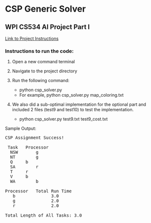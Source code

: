 # CSP Generic Solver
## WPI CS534 AI Project Part I

[Link to Project Instructions](http://web.cs.wpi.edu/~cs534/s19/Project/) 

### Instructions to run the code:

1) Open a new command terminal
2) Navigate to the project directory
3) Run the following command:
	* python csp_solver.py <filename> 
	* For example, python csp_solver.py map_coloring.txt

4) We also did a sub-optimal implementation for the optional part and included 2 files (test9 and test10) to test the implementation.
	* python csp_solver.py test9.txt test9_cost.txt

Sample Output:

<pre>
CSP Assignment Success!

 Task	Processor
  NSW	    g
  NT	    g
  Q	    b
  SA	    r
  T	    r
  V	    b
  WA	    b

Processor	Total Run Time
   b		      3.0
   g		      2.0
   r		      2.0

Total Length of All Tasks: 3.0
</pre>
